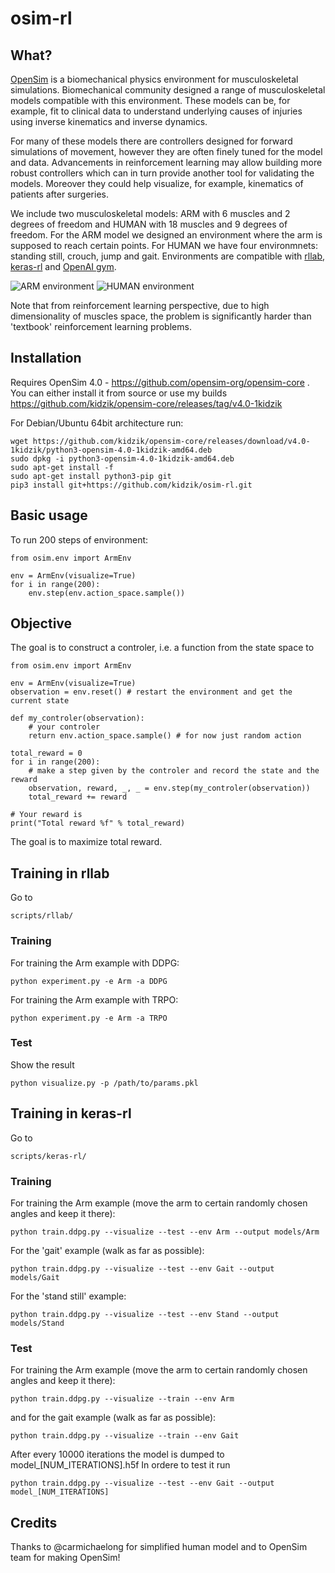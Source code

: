 # osim-rl

## What?

[OpenSim](https://github.com/opensim-org/opensim-core) is a biomechanical physics environment for musculoskeletal simulations. Biomechanical community designed a range of musculoskeletal models compatible with this environment. These models can be, for example, fit to clinical data to understand underlying causes of injuries using inverse kinematics and inverse dynamics.

For many of these models there are controllers designed for forward simulations of movement, however they are often finely tuned for the model and data. Advancements in reinforcement learning may allow building more robust controllers which can in turn provide another tool for validating the models. Moreover they could help visualize, for example, kinematics of patients after surgeries.

We include two musculoskeletal models: ARM with 6 muscles and 2 degrees of freedom and HUMAN with 18 muscles and 9 degrees of freedom. For the ARM model we designed an environment where the arm is supposed to reach certain points. For HUMAN we have four environmnets: standing still, crouch, jump and gait. Environments are compatible with [rllab](https://github.com/openai/rllab), [keras-rl](https://github.com/matthiasplappert/keras-rl) and [OpenAI gym](https://gym.openai.com/).

![ARM environment](https://github.com/kidzik/osim-rl/blob/master/demo/arm.gif)
![HUMAN environment](https://github.com/kidzik/osim-rl/blob/master/demo/stand.gif)

Note that from reinforcement learning perspective, due to high dimensionality of muscles space, the problem is significantly harder than 'textbook' reinforcement learning problems.

## Installation

Requires OpenSim 4.0 - https://github.com/opensim-org/opensim-core . You can either install it from source or use my builds https://github.com/kidzik/opensim-core/releases/tag/v4.0-1kidzik

For Debian/Ubuntu 64bit architecture run:

    wget https://github.com/kidzik/opensim-core/releases/download/v4.0-1kidzik/python3-opensim-4.0-1kidzik-amd64.deb
    sudo dpkg -i python3-opensim-4.0-1kidzik-amd64.deb
    sudo apt-get install -f
    sudo apt-get install python3-pip git
    pip3 install git+https://github.com/kidzik/osim-rl.git

## Basic usage

To run 200 steps of environment:

    from osim.env import ArmEnv

    env = ArmEnv(visualize=True)
    for i in range(200):
        env.step(env.action_space.sample())

## Objective

The goal is to construct a controler, i.e. a function from the state space to 

    from osim.env import ArmEnv

    env = ArmEnv(visualize=True)
    observation = env.reset() # restart the environment and get the current state
    
    def my_controler(observation):
        # your controler
        return env.action_space.sample() # for now just random action
    
    total_reward = 0
    for i in range(200):
        # make a step given by the controler and record the state and the reward
        observation, reward, _, _ = env.step(my_controler(observation)) 
        total_reward += reward
    
    # Your reward is
    print("Total reward %f" % total_reward)
    
The goal is to maximize total reward.

## Training in rllab

Go to
    
    scripts/rllab/
    
### Training

For training the Arm example with DDPG:

    python experiment.py -e Arm -a DDPG
    
For training the Arm example with TRPO:

    python experiment.py -e Arm -a TRPO

### Test

Show the result

    python visualize.py -p /path/to/params.pkl

## Training in keras-rl

Go to
    
    scripts/keras-rl/

### Training

For training the Arm example (move the arm to certain randomly chosen angles and keep it there):

    python train.ddpg.py --visualize --test --env Arm --output models/Arm
    
For the 'gait' example (walk as far as possible):

    python train.ddpg.py --visualize --test --env Gait --output models/Gait
    
For the 'stand still' example:

    python train.ddpg.py --visualize --test --env Stand --output models/Stand

### Test

For training the Arm example (move the arm to certain randomly chosen angles and keep it there):

    python train.ddpg.py --visualize --train --env Arm
    
and for the gait example (walk as far as possible):

    python train.ddpg.py --visualize --train --env Gait
    
After every 10000 iterations the model is dumped to model_[NUM_ITERATIONS].h5f In ordere to test it run

    python train.ddpg.py --visualize --test --env Gait --output model_[NUM_ITERATIONS]

## Credits

Thanks to @carmichaelong for simplified human model and to OpenSim team for making OpenSim!

